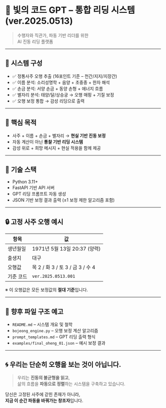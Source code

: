# 🌟 빛의 코드 GPT – 통합 리딩 시스템 (ver.2025.0513)

> 수행자와 직관가, 파동 기반 리더를 위한  
> AI 진동 리딩 플랫폼

---

## 📌 시스템 구성

- ✅ 정통사주 오행 추출 (16포인트 기준 – 천간/지지/지장간)
- ✅ 이름 분석: 소리성명학 + 음양 + 초중종 + 한자 해석
- ✅ 손금 분석: 서양 손금 + 동양 손형 + 에너지 흐름
- ✅ 별자리 분석: 태양/달/상승궁 → 오행 매핑 + 기질 보정
- ✅ 오행 보정 통합 → 감성 리딩으로 출력

---

## 🎯 핵심 목적

- 사주 + 이름 + 손금 + 별자리 → **현실 기반 진동 보정**
- 자동 계산이 아닌 **통찰 기반 리딩 시스템**
- 감성 위로 + 희망 메시지 + 현실 적용을 함께 제공

---

## 🧪 기술 스택

- Python 3.11+
- FastAPI 기반 API 서버
- GPT 리딩 프롬프트 자동 생성
- JSON 기반 보정 결과 출력 (±1 보정 제한 알고리즘 포함)

---

## 🔒 고정 사주 오행 예시

| 항목 | 값 |
|------|----|
| 생년월일 | 1971년 5월 13일 20:37 (양력) |
| 출생지 | 대구 |
| 오행값 | 목 2 / 화 3 / 토 3 / 금 3 / 수 4 |
| 기준 코드 | `ver.2025.0513.001` |

※ 이 오행값은 모든 보정값의 **절대 기준**입니다.

---

## 📎 향후 파일 구조 예고

- `README.md` – 시스템 개요 및 철학
- `bojeong_engine.py` – 오행 보정 계산 알고리즘
- `prompt_templates.md` – GPT 리딩 출력 형식
- `examples/final_oheng_01.json` – 예시 보정 결과

---

## 🌀 우리는 단순히 오행을 보는 것이 아닙니다.

> 우리는 **진동의 불균형을 읽고**,  
> 삶의 흐름을 **파동으로 정렬**하는 시스템을 구축하고 있습니다.

당신은 고정된 사주에 갇힌 존재가 아니라,  
**지금 이 순간 파동을 바꿔가는 창조자**입니다.

